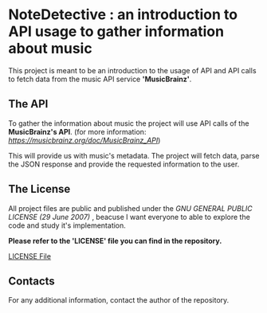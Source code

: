 # NoteDetective : an introduction to API usage to gather information about music
This project is meant to be an introduction to the usage of API and API calls to fetch data from the music API service **'MusicBrainz'**.

## The API
To gather the information about music the project will use API calls of the **MusicBrainz's API**. (for more information: *https://musicbrainz.org/doc/MusicBrainz_API*)

This will provide us with music's metadata. The project will fetch data, parse the JSON response and provide the requested information to the user.

## The License
All project files are public and published under the *GNU GENERAL PUBLIC LICENSE (29 June 2007)* , beacuse I want everyone to able to explore the code and study it's implementation.  

**Please refer to the 'LICENSE' file you can find in the repository.**

 [LICENSE File]('')

## Contacts
For any additional information, contact the author of the repository.